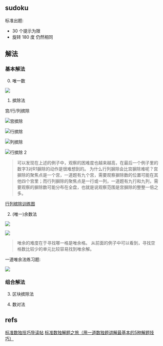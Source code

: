 ## sudoku

标准出题:

- 30 个提示为限
- 旋转 180 度 仍然相同


## 解法


### 基本解法

0. 唯一数

![](http://www.sudokufans.org.cn/forums/uploads/monthly_05_2010/post-2-1274163996_thumb.png)

1. 摈除法

宫/行/列摈除

![宫摈除](http://www.sudokufans.org.cn/forums/uploads/monthly_05_2010/post-2-1273909567_thumb.png)

![行摈除](http://www.sudokufans.org.cn/forums/uploads/monthly_05_2010/post-2-1274019279_thumb.png)

![列摈除](http://www.sudokufans.org.cn/forums/uploads/monthly_05_2010/post-2-1274244422_thumb.png)

![行摈除 2](http://www.sudokufans.org.cn/forums/uploads/monthly_05_2010/post-2-1274019175_thumb.png)

> 可以发现在上述的例子中，观察的困难度也越来越高，在最后一个例子里的数字3对R1摒除的动作是很难想到的。
为什么行列摒除会比宫摒除难呢？宫摒除的聚焦点是一个宫，一道题有九个宫，需要观察摒除数的位置可能在其他四个宫里；而行列摒除的聚焦点是一行或一列，一道题有九行和九列，需要观察的摒除数可能分布在全盘，也就是说观察范围是宫摒除的整整一倍之多。

[行列摈除训练图](http://www.sudokufans.org.cn/forums/applications/core/interface/file/attachment.php?id=117)

2. (唯一)余数法

![](http://www.sudokufans.org.cn/forums/uploads/monthly_05_2010/post-2-1274244564_thumb.png)


![](http://www.sudokufans.org.cn/forums/uploads/monthly_05_2010/post-2-1274247816_thumb.png)

> 唯余的难度在于寻找哪一格是唯余格。
> 从前面的例子中可以看到，寻找空格数比较少的单元比较容易找到唯余解。


一道唯余法练习题:

![](http://www.sudokufans.org.cn/forums/uploads/monthly_05_2010/post-2-1274351092_thumb.png)

### 组合解法

3. 区块摈除法



4. 数对法








## refs


[标准数独技巧导读帖](http://www.sudokufans.org.cn/forums/topic/69/)
[标准数独解题之旅（用一道数独题讲解最基本的5种解题技巧）](http://www.sudokufans.org.cn/forums/topic/8/)


